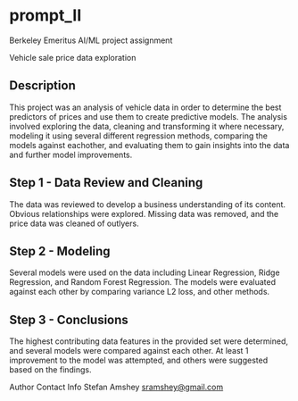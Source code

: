 # prompt_II
Berkeley Emeritus AI/ML project assignment

Vehicle sale price data exploration

## Description
This project was an analysis of vehicle data in order to determine the best predictors of prices and use
them to create predictive models. The analysis involved exploring the data, cleaning and transforming it
where necessary, modeling it using several different regression methods, comparing the models against eachother,
and evaluating them to gain insights into the data and further model improvements.

## Step 1 - Data Review and Cleaning
The data was reviewed to develop a business understanding of its content. Obvious relationships were explored.
Missing data was removed, and the price data was cleaned of outlyers. 

## Step 2 - Modeling
Several models were used on the data including Linear Regression, Ridge Regression, and
Random Forest Regression. The models were evaluated against each other by comparing variance
L2 loss, and other methods.

## Step 3 - Conclusions
The highest contributing data features in the provided set were determined, and several models
were compared against each other. At least 1 improvement to the model was attempted, and others
were suggested based on the findings.

Author Contact Info
Stefan Amshey sramshey@gmail.com
